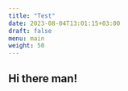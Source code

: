 ```yaml
---
title: "Test"
date: 2023-08-04T13:01:15+03:00
draft: false
menu: main
weight: 50
---
```


## Hi there man!